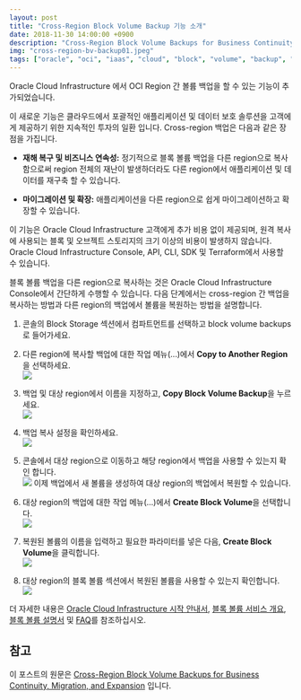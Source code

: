 ```yaml
---
layout: post
title: "Cross-Region Block Volume Backup 기능 소개"
date: 2018-11-30 14:00:00 +0900
description: "Cross-Region Block Volume Backups for Business Continuity, Migration, and Expansion"
img: "cross-region-bv-backup01.jpeg"
tags: ["oracle", "oci", "iaas", "cloud", "block", "volume", "backup", "cross", "region", "oracle cloud", "오라클 클라우드"] 
---
```


Oracle Cloud Infrastructure 에서 OCI Region 간 볼륨 백업을 할 수 있는 기능이 추가되었습니다.

이 새로운 기능은 클라우드에서 포괄적인 애플리케이션 및 데이터 보호 솔루션을 고객에게 제공하기 위한 지속적인 투자의 일환 입니다. Cross-region 백업은 다음과 같은 장점을 가집니다.

* **재해 복구 및 비즈니스 연속성:** 정기적으로 블록 볼륨 백업을 다른 region으로 복사함으로써 region 전체의 재난이 발생하더라도 다른 region에서 애플리케이션 및 데이터를 재구축 할 수 있습니다.

* **마이그레이션 및 확장:** 애플리케이션을 다른 region으로 쉽게 마이그레이션하고 확장할 수 있습니다.

이 기능은 Oracle Cloud Infrastructure 고객에게 추가 비용 없이 제공되며, 원격 복사에 사용되는 블록 및 오브젝트 스토리지의 크기 이상의 비용이 발생하지 않습니다. Oracle Cloud Infrastructure Console, API, CLI, SDK 및 Terraform에서 사용할 수 있습니다.

블록 볼륨 백업을 다른 region으로 복사하는 것은 Oracle Cloud Infrastructure Console에서 간단하게 수행할 수 있습니다.
다음 단계에서는 cross-region 간 백업을 복사하는 방법과 다른 region의 백업에서 볼륨을 복원하는 방법을 설명합니다.

1. 콘솔의 Block Storage 섹션에서 컴파트먼트를 선택하고 block volume backups로 들어가세요.

2. 다른 region에 복사할 백업에 대한 작업 메뉴(...)에서 **Copy to Another Region**을 선택하세요.<br>
![]({{site.baseurl}}/assets/img/cross-region-bv-backup02.png)

3. 백업 및 대상 region에서 이름을 지정하고, **Copy Block Volume Backup**을 누르세요.<br>
![]({{site.baseurl}}/assets/img/cross-region-bv-backup03.png)

4. 백업 복사 설정을 확인하세요.<br>
![]({{site.baseurl}}/assets/img/cross-region-bv-backup04.png)

5. 콘솔에서 대상 region으로 이동하고 해당 region에서 백업을 사용할 수 있는지 확인 합니다.<br>
![]({{site.baseurl}}/assets/img/cross-region-bv-backup05.png)
이제 백업에서 새 볼륨을 생성하여 대상 region의 백업에서 복원할 수 있습니다.

6. 대상 region의 백업에 대한 작업 메뉴(...)에서 **Create Block Volume**을 선택합니다.<br>
![]({{site.baseurl}}/assets/img/cross-region-bv-backup06.png)

7. 복원된 볼륨의 이름을 입력하고 필요한 파라미터를 넣은 다음, **Create Block Volume**을 클릭합니다.<br>
![]({{site.baseurl}}/assets/img/cross-region-bv-backup07.png)

8. 대상 region의 블록 볼륨 섹션에서 복원된 볼륨을 사용할 수 있는지 확인합니다.<br>
![]({{site.baseurl}}/assets/img/cross-region-bv-backup08.png)


더 자세한 내용은 [Oracle Cloud Infrastructure 시작 안내서](https://docs.us-phoenix-1.oraclecloud.com/Content/GSG/Concepts/baremetalintro.htm), [블록 볼륨 서비스 개요](https://cloud.oracle.com/en_US/bare-metal-storage/block-volume/features), [블록 볼륨 설명서](https://docs.cloud.oracle.com/iaas/Content/Block/Concepts/overview.htm) 및 [FAQ](https://cloud.oracle.com/storage/block-volume/faq)를 참조하십시오.


## 참고

이 포스트의 원문은 [Cross-Region Block Volume Backups for Business Continuity, Migration, and Expansion](https://blogs.oracle.com/cloud-infrastructure/cross-region-block-volume-backups-for-business-continuity%2c-migration%2c-and-expansion) 입니다.
